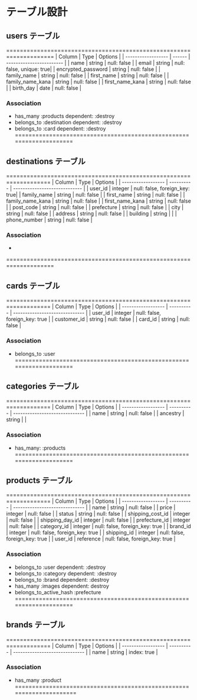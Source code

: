 # テーブル設計

## users テーブル
====================================================================
| Column             | Type   | Options                  | 
| ------------------ | ------ | ------------------------ |
| name               | string | null: false              |
| email              | string | null: false, unique: true|
| encrypted_password | string | null: false              |
| family_name        | string | null: false              |
| first_name         | string | null: false              |
| family_name_kana   | string | null: false              |
| first_name_kana    | string | null: false              |
| birth_day          | date   | null: false              |
### Association
- has_many :products dependent: :destroy
- belongs_to :destination dependent: :destroy
- belongs_to :card dependent: :destroy
====================================================================

##  destinations テーブル
===================================================================
| Column             | Type       | Options                       | 
| ------------------ | ---------- | ----------------------------- | 
| user_id            | integer    | null: false, foreign_key: true|
| family_name        | string     | null: false                   |
| first_name         | string     | null: false                   |
| family_name_kana   | string     | null: false                   |
| first_name_kana    | string     | null: false                   |
| post_code          | string     | null: false                   |
| prefecture         | string     | null: false                   |
| city               | string     | null: false                   |
| address            | string     | null: false                   |
| building           | string     |                               |
| phone_number       | string     | null: false                   |
### Association
-
====================================================================



## cards テーブル
===================================================================
| Column             | Type       | Options                        |
| ------------------ | ---------- | ------------------------------ |
| user_id            | integer    | null: false, foreign_key: true |
| customer_id        | string     | null: false                    |
| card_id            | string     | null: false                    |
### Association
- belongs_to :user
====================================================================



## categories テーブル
===================================================================
| Column             | Type       | Options                        |
| ------------------ | ---------- | ------------------------------ |
| name               | string     | null: false                    |
| ancestry           | string     |                                |
### Association
- has_many: :products
====================================================================


## products テーブル
===================================================================
| Column             | Type       | Options                        |
| ------------------ | ---------- | ------------------------------ |
| name               | string     | null: false                    |
| price              | integer    | null: false                    |
| status             | string     | null: false                    |
| shipping_cost_id   | integer    | null: false                    |
| shipping_day_id    | integer    | null: false                    |
| prefecture_id      | integer    | null: false                    |
| category_id        | integer    | null: false, foreign_key: true |
| brand_id           | integer    | null: false, foreign_key: true |
| shipping_id        | integer    | null: false, foreign_key: true |
| user_id            | reference  | null: false, foreign_key: true |
### Association
- belongs_to :user dependent: :destroy
- belongs_to :category dependent: :destroy
- belongs_to :brand dependent: :destroy
- has_many :images dependent: destroy
- belongs_to_active_hash :prefecture
====================================================================



## brands テーブル
===================================================================
| Column             | Type       | Options                        |
| ------------------ | ---------- | ------------------------------ |
| name               | string     | index: true                    |
### Association
- has_many :product
=====================================================================